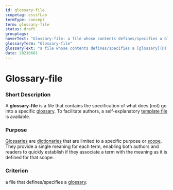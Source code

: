 ```yaml
---
id: glossary-file
scopetag: essifLab
termType: concept
term: glossary-file
status: draft
grouptags:
hoverText: "Glossary-file: a file whose contents defines/specifies a Glossary."
glossaryTerm: "Glossary-file"
glossaryText: "a file whose contents defines/specifies a [glossary](@)."
date: 20210601
---
```


# Glossary-file

### Short Description

A **glossary-file** is a file that contains the specification of what does (not) go into a specific [glossary](@). To facilitate authors, a self-explanatory [template file](/tev1/glossary-file.md) is available.

### Purpose

[Glossaries](@) are [dictionaries](@) that are limited to a specific purpose or [scope](@). They provide a single meaning for each term, enabling both authors and readers to quickly establish if they associate a term with the meaning as it is defined for that scope.

### Criterion

a file that defines/specifies a [glossary](@).
